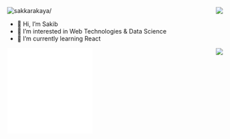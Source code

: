 
<img src="https://komarev.com/ghpvc/?username=sakkarakaya" alt=sakkarakaya/>

<img src="https://github-readme-stats.vercel.app/api?username=sakkarakaya&theme=vue-dark&show_icons=true" align="right"/>





- 👋 Hi, I’m Sakib
- 👀 I’m interested in Web Technologies & Data Science
- 🌱 I’m currently learning React

<img src="https://github-readme-streak-stats.herokuapp.com/?user=sakkarakaya&theme=vue-dark" align="right" />
<img src="./react.gif" alt="react-native" width=200 height=200>
<!---
sakkarakaya/sakkarakaya is a ✨ special ✨ repository because its `README.md` (this file) appears on your GitHub profile.
You can click the Preview link to take a look at your changes.
--->
